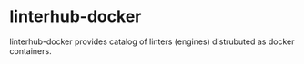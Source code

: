 # linterhub-docker

linterhub-docker provides catalog of linters (engines) distrubuted as docker containers.